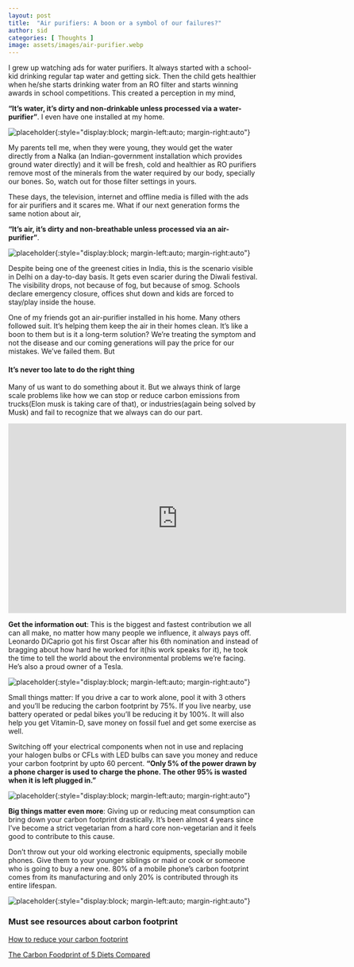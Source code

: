 ```yaml
---
layout: post
title:  "Air purifiers: A boon or a symbol of our failures?"
author: sid
categories: [ Thoughts ]
image: assets/images/air-purifier.webp
---
```

I grew up watching ads for water purifiers. It always started with a school-kid drinking regular tap water and getting sick. Then the child gets healthier when he/she starts drinking water from an RO filter and starts winning awards in school competitions. This created a perception in my mind,

**“It’s water, it’s dirty and non-drinkable unless processed via a water-purifier”**. I even have one installed at my home.

![placeholder](/assets/images/purifier-at-home.webp){:style="display:block; margin-left:auto; margin-right:auto"}

My parents tell me, when they were young, they would get the water directly from a Nalka (an Indian-government installation which provides ground water directly) and it will be fresh, cold and healthier as RO purifiers remove most of the minerals from the water required by our body, specially our bones. So, watch out for those filter settings in yours.

These days, the television, internet and offline media is filled with the ads for air purifiers and it scares me. What if our next generation forms the same notion about air,

**“It’s air, it’s dirty and non-breathable unless processed via an air-purifier”**.

![placeholder](/assets/images/kids-with-mask.webp){:style="display:block; margin-left:auto; margin-right:auto"}

Despite being one of the greenest cities in India, this is the scenario visible in Delhi on a day-to-day basis. It gets even scarier during the Diwali festival. The visibility drops, not because of fog, but because of smog. Schools declare emergency closure, offices shut down and kids are forced to stay/play inside the house.

One of my friends got an air-purifier installed in his home. Many others followed suit. It’s helping them keep the air in their homes clean. It’s like a boon to them but is it a long-term solution? We’re treating the symptom and not the disease and our coming generations will pay the price for our mistakes. We’ve failed them. But

#### It’s never too late to do the right thing
Many of us want to do something about it. But we always think of large scale problems like how we can stop or reduce carbon emissions from trucks(Elon musk is taking care of that), or industries(again being solved by Musk) and fail to recognize that we always can do our part.

<iframe width="681" height="382" src="https://www.youtube.com/embed/xpyrefzvTpI" title="Leonardo DiCaprio winning Best Actor | 88th Oscars (2016)" frameborder="0" allow="accelerometer; autoplay; clipboard-write; encrypted-media; gyroscope; picture-in-picture; web-share" referrerpolicy="strict-origin-when-cross-origin" allowfullscreen></iframe>

**Get the information out**: This is the biggest and fastest contribution we all can all make, no matter how many people we influence, it always pays off. Leonardo DiCaprio got his first Oscar after his 6th nomination and instead of bragging about how hard he worked for it(his work speaks for it), he took the time to tell the world about the environmental problems we’re facing. He’s also a proud owner of a Tesla.

![placeholder](/assets/images/cycle-ride.webp){:style="display:block; margin-left:auto; margin-right:auto"}

Small things matter: If you drive a car to work alone, pool it with 3 others and you’ll be reducing the carbon footprint by 75%. If you live nearby, use battery operated or pedal bikes you’ll be reducing it by 100%. It will also help you get Vitamin-D, save money on fossil fuel and get some exercise as well.

Switching off your electrical components when not in use and replacing your halogen bulbs or CFLs with LED bulbs can save you money and reduce your carbon footprint by upto 60 percent. **“Only 5% of the power drawn by a phone charger is used to charge the phone. The other 95% is wasted when it is left plugged in.”**

![placeholder](/assets/images/foodprint.gif){:style="display:block; margin-left:auto; margin-right:auto"}

**Big things matter even more**: Giving up or reducing meat consumption can bring down your carbon footprint drastically. It’s been almost 4 years since I’ve become a strict vegetarian from a hard core non-vegetarian and it feels good to contribute to this cause.

Don’t throw out your old working electronic equipments, specially mobile phones. Give them to your younger siblings or maid or cook or someone who is going to buy a new one. 80% of a mobile phone’s carbon footprint comes from its manufacturing and only 20% is contributed through its entire lifespan.

![placeholder](/assets/images/terrace-garden.webp){:style="display:block; margin-left:auto; margin-right:auto"}

### Must see resources about carbon footprint

[How to reduce your carbon footprint](https://www.theguardian.com/environment/2017/jan/19/how-to-reduce-carbon-footprint)

[The Carbon Foodprint of 5 Diets Compared](https://shrinkthatfootprint.com/food-carbon-footprint-diet/)
